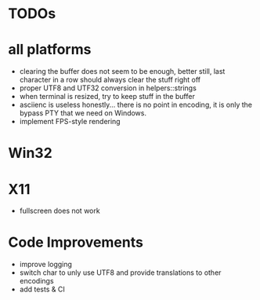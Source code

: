 # TODOs

# all platforms

- clearing the buffer does not seem to be enough, better still, last character in a row should always clear the stuff right off
- proper UTF8 and UTF32 conversion in helpers::strings
- when terminal is resized, try to keep stuff in the buffer
- asciienc is useless honestly... there is no point in encoding, it is only the bypass PTY that we need on Windows. 
- implement FPS-style rendering


# Win32

# X11

- fullscreen does not work

# Code Improvements 

- improve logging
- switch char to unly use UTF8 and provide translations to other encodings
- add tests & CI